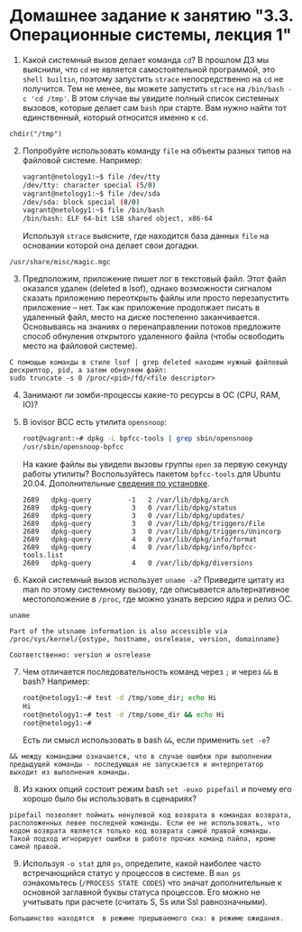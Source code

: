 # Домашнее задание к занятию "3.3. Операционные системы, лекция 1"

1. Какой системный вызов делает команда `cd`? В прошлом ДЗ мы выяснили, что `cd` не является самостоятельной  программой, это `shell builtin`, поэтому запустить `strace` непосредственно на `cd` не получится. Тем не менее, вы можете запустить `strace` на `/bin/bash -c 'cd /tmp'`. В этом случае вы увидите полный список системных вызовов, которые делает сам `bash` при старте. Вам нужно найти тот единственный, который относится именно к `cd`.

```
chdir("/tmp") 
```

2. Попробуйте использовать команду `file` на объекты разных типов на файловой системе. Например:
    ```bash
    vagrant@netology1:~$ file /dev/tty
    /dev/tty: character special (5/0)
    vagrant@netology1:~$ file /dev/sda
    /dev/sda: block special (8/0)
    vagrant@netology1:~$ file /bin/bash
    /bin/bash: ELF 64-bit LSB shared object, x86-64
    ```
    Используя `strace` выясните, где находится база данных `file` на основании которой она делает свои догадки.
```
/usr/share/misc/magic.mgc
```
3. Предположим, приложение пишет лог в текстовый файл. Этот файл оказался удален (deleted в lsof), однако возможности сигналом сказать приложению переоткрыть файлы или просто перезапустить приложение – нет. Так как приложение продолжает писать в удаленный файл, место на диске постепенно заканчивается. Основываясь на знаниях о перенаправлении потоков предложите способ обнуления открытого удаленного файла (чтобы освободить место на файловой системе).
```
С помощью команды в стиле lsof | grep deleted находим нужный файловый дескриптор, pid, а затем обнуляем файл: 
sudo truncate -s 0 /proc/<pid>/fd/<file descriptor>

```
4. Занимают ли зомби-процессы какие-то ресурсы в ОС (CPU, RAM, IO)?
5. В iovisor BCC есть утилита `opensnoop`:
    ```bash
    root@vagrant:~# dpkg -L bpfcc-tools | grep sbin/opensnoop
    /usr/sbin/opensnoop-bpfcc
    ```
    На какие файлы вы увидели вызовы группы `open` за первую секунду работы утилиты? Воспользуйтесь пакетом `bpfcc-tools` для Ubuntu 20.04. Дополнительные [сведения по установке](https://github.com/iovisor/bcc/blob/master/INSTALL.md).

    ```
    2689   dpkg-query         -1   2 /var/lib/dpkg/arch
    2689   dpkg-query          3   0 /var/lib/dpkg/status
    2689   dpkg-query          3   0 /var/lib/dpkg/updates/
    2689   dpkg-query          3   0 /var/lib/dpkg/triggers/File
    2689   dpkg-query          3   0 /var/lib/dpkg/triggers/Unincorp
    2689   dpkg-query          4   0 /var/lib/dpkg/info/format
    2689   dpkg-query          4   0 /var/lib/dpkg/info/bpfcc-tools.list
    2689   dpkg-query          4   0 /var/lib/dpkg/diversions

    ```
6. Какой системный вызов использует `uname -a`? Приведите цитату из man по этому системному вызову, где описывается альтернативное местоположение в `/proc`, где можно узнать версию ядра и релиз ОС.
```
uname

Part of the utsname information is also accessible via /proc/sys/kernel/{ostype, hostname, osrelease, version, domainname}

Соответственно: version и osrelease
```
7. Чем отличается последовательность команд через `;` и через `&&` в bash? Например:
    ```bash
    root@netology1:~# test -d /tmp/some_dir; echo Hi
    Hi
    root@netology1:~# test -d /tmp/some_dir && echo Hi
    root@netology1:~#
    ```
    Есть ли смысл использовать в bash `&&`, если применить `set -e`?
```
&& между командами означается, что в случае ошибки при выполнении предыдущей команды - последующая не запускается и интерпретатор выходит из выполнения команды.
```
8. Из каких опций состоит режим bash `set -euxo pipefail` и почему его хорошо было бы использовать в сценариях?
```
pipefail позволяет поймать ненулевой код возврата в командах возврата, расположенных левее последней команды. Если ее не использовать, что кодом возврата является только код возврата самой правой команды. Такой подход игнорирует ошибки в работе прочих команд пайпа, кроме самой правой.
```
9. Используя `-o stat` для `ps`, определите, какой наиболее часто встречающийся статус у процессов в системе. В `man ps` ознакомьтесь (`/PROCESS STATE CODES`) что значат дополнительные к основной заглавной буквы статуса процессов. Его можно не учитывать при расчете (считать S, Ss или Ssl равнозначными).
```
Большинство находятся  в режиме прерываемого сна: в режиме ожидания. 
```